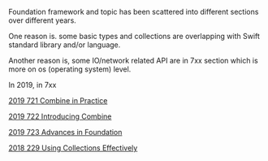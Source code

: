 Foundation framework and topic has been scattered into different sections over different years.

One reason is. some basic types and collections are overlapping with Swift standard library and/or language.

Another reason is, some IO/network related API are in 7xx section which is more on os (operating system) level.



In 2019, in 7xx

[2019 721 Combine in Practice](https://developer.apple.com/videos/play/wwdc2019/721)

[2019 722 Introducing Combine](https://developer.apple.com/videos/play/wwdc2019/722/)

[2019 723 Advances in Foundation](https://developer.apple.com/videos/play/wwdc2019/723/)


[2018 229 Using Collections Effectively](https://developer.apple.com/videos/play/wwdc2018/229)


